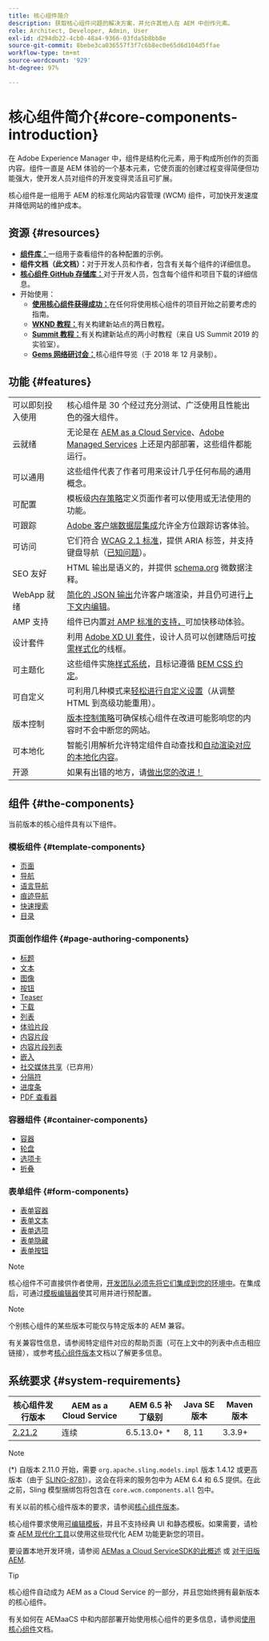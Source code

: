```yaml
---
title: 核心组件简介
description: 获取核心组件问题的解决方案，并允许其他人在 AEM 中创作元素。
role: Architect, Developer, Admin, User
exl-id: d294db22-4cb0-48a4-9366-03fda5b8bb8e
source-git-commit: 8bebe3ca036557f3f7c6b8ec0e65d6d104d5ffae
workflow-type: tm+mt
source-wordcount: '929'
ht-degree: 97%

---
```


# 核心组件简介{#core-components-introduction}

在 Adobe Experience Manager 中，组件是结构化元素，用于构成所创作的页面内容。组件一直是 AEM 体验的一个基本元素，它使页面的创建过程变得简便但功能强大，使开发人员对组件的开发变得灵活且可扩展。

核心组件是一组用于 AEM 的标准化网站内容管理 (WCM) 组件，可加快开发速度并降低网站的维护成本。

## 资源 {#resources}

* **[组件库：](https://www.adobe.com/go/aem_cmp_library_cn)**&#x200B;一组用于查看组件的各种配置的示例。
* **组件文档（此文档）：**&#x200B;对于开发人员和作者，包含有关每个组件的详细信息。
* **[核心组件 GitHub 存储库：](https://github.com/adobe/aem-core-wcm-components)**&#x200B;对于开发人员，包含每个组件和项目下载的详细信息。
* 开始使用：
   * **[使用核心组件获得成功：](/help/developing/success.md)**&#x200B;在任何将使用核心组件的项目开始之前要考虑的指南。
   * **[WKND 教程：](https://experienceleague.adobe.com/docs/experience-manager-learn/getting-started-wknd-tutorial-develop/overview.html?lang=zh-Hans)**&#x200B;有关构建新站点的两日教程。
   * **[Summit 教程：](https://expleague.azureedge.net/labs/L767/index.html)**&#x200B;有关构建新站点的两小时教程（来自 US Summit 2019 的实验室）。
   * **[Gems 网络研讨会：](https://helpx.adobe.com/cn/experience-manager/kt/eseminars/gems/AEM-Core-Components.html)**&#x200B;核心组件导览（于 2018 年 12 月录制）。

## 功能 {#features}

|  |  |
|---|---|
| 可以即刻投入使用 | 核心组件是 30 个经过充分测试、广泛使用且性能出色的强大组件。 |
| 云就绪 | 无论是在 [AEM as a Cloud Service](https://experienceleague.adobe.com/docs/experience-manager-cloud-service/landing/home.html?lang=zh-Hans)、[Adobe Managed Services](https://github.com/adobe/aem-project-archetype/tree/master/src/main/archetype/dispatcher.ams) 上还是内部部署，这些组件都能运行。 |
| 可以通用 | 这些组件代表了作者可用来设计几乎任何布局的通用概念。 |
| 可配置 | 模板级[内存策略](https://experienceleague.adobe.com/docs/experience-manager-cloud-service/content/implementing/developing/full-stack/components-templates/templates.html?lang=zh-Hans#content-policies)定义页面作者可以使用或无法使用的功能。 |
| 可跟踪 | [Adobe 客户端数据层集成](/help/developing/data-layer/overview.md)允许全方位跟踪访客体验。 |
| 可访问 | 它们符合 [WCAG 2.1 标准](https://www.w3.org/TR/WCAG21/)，提供 ARIA 标签，并支持键盘导航（[已知问题](https://github.com/adobe/aem-core-wcm-components/issues?utf8=✓&amp;q=is%3Aissue+is%3Aopen+accessibility+in%3Atitle)）。 |
| SEO 友好 | HTML 输出是语义的，并提供 [schema.org](https://schema.org) 微数据注释。 |
| WebApp 就绪 | [简化的 JSON 输出](https://experienceleague.adobe.com/docs/experience-manager-learn/foundation/development/develop-sling-model-exporter.html?lang=zh-Hans)允许客户端渲染，并且仍可进行[上下文内编辑](https://experienceleague.adobe.com/docs/experience-manager-learn/sites/spa-editor/spa-editor-framework-feature-video-use.html?lang=zh-Hans)。 |
| AMP 支持 | 组件已内置[对 AMP 标准的支持，](/help/developing/amp.md)可加快移动体验。 |
| 设计套件 | 利用 [Adobe XD UI 套件](https://experienceleague.adobe.com/docs/experience-manager-learn/assets/AEM-CoreComponents-UI-Kit.xd)，设计人员可以创建随后可[按需样式化](https://github.com/adobe/aem-guides-wknd/releases/download/aem-guides-wknd-0.0.2/AEM_UI-kit-WKND.xd)的线框。 |
| 可主题化 | 这些组件实施[样式系统](https://experienceleague.adobe.com/docs/experience-manager-cloud-service/content/sites/authoring/features/style-system.html?lang=zh-Hans)，且标记遵循 [BEM CSS 约定](http://getbem.com/)。 |
| 可自定义 | 可利用几种模式来[轻松进行自定义设置](developing/customizing.md)（从调整 HTML 到高级功能重用）。 |
| 版本控制 | [版本控制策略](https://github.com/adobe/aem-core-wcm-components/wiki/Versioning-policies)可确保核心组件在改进可能影响您的内容时不会中断您的网站。 |
| 可本地化 | 智能引用解析允许特定组件自动查找和[自动渲染对应的本地化内容](get-started/localization.md)。 |
| 开源 | 如果有出错的地方，请[做出您的改进！](https://github.com/adobe/aem-core-wcm-components/blob/master/CONTRIBUTING.md) |

## 组件 {#the-components}

当前版本的核心组件具有以下组件。

### 模板组件 {#template-components}

* [页面](components/page.md)
* [导航](components/navigation.md)
* [语言导航](components/language-navigation.md)
* [痕迹导航](components/breadcrumb.md)
* [快速搜索](components/quick-search.md)
* [目录](components/tableofcontents.md)

### 页面创作组件 {#page-authoring-components}

* [标题](components/title.md)
* [文本](components/text.md)
* [图像](components/image.md)
* [按钮](components/button.md)
* [Teaser](components/teaser.md)
* [下载](components/download.md)
* [列表](components/list.md)
* [体验片段](components/experience-fragment.md)
* [内容片段](components/content-fragment-component.md)
* [内容片段列表](components/content-fragment-list.md)
* [嵌入](components/embed.md)
* [社交媒体共享](components/sharing.md)（已弃用）
* [分隔符](components/separator.md)
* [进度条](components/progress-bar.md)
* [PDF 查看器](components/pdf-viewer.md)

### 容器组件 {#container-components}

* [容器](components/container.md)
* [轮盘](components/carousel.md)
* [选项卡](components/tabs.md)
* [折叠](components/accordion.md)

### 表单组件 {#form-components}

* [表单容器](components/forms/form-container.md)
* [表单文本](components/forms/form-text.md)
* [表单选项](components/forms/form-options.md)
* [表单隐藏](components/forms/form-hidden.md)
* [表单按钮](components/forms/form-button.md)

>[!NOTE]
>
>核心组件不可直接供作者使用，[开发团队必须先将它们集成到您的环境中](get-started/using.md)。在集成后，可通过[模板编辑器](https://experienceleague.adobe.com/docs/experience-manager-cloud-service/sites/authoring/features/templates.html?lang=zh-Hans)使其可用并进行预配置。

>[!NOTE]
>
>个别核心组件的某些版本可能仅与特定版本的 AEM 兼容。
>
>有关兼容性信息，请参阅特定组件对应的帮助页面（可在上文中的列表中点击相应链接），或参考[核心组件版本](versions.md)文档以了解更多信息。

## 系统要求 {#system-requirements}

| 核心组件发行版本 | AEM as a Cloud Service | AEM 6.5 补丁级别 | Java SE 版本 | Maven 版本 |
|---------|---------|---------|---------|---------|
| [2.21.2](https://github.com/adobe/aem-core-wcm-components/releases/tag/core.wcm.components.reactor-2.21.2) | 连续 | 6.5.13.0+ * | 8, 11 | 3.3.9+ |

>[!NOTE]
>
>(*) 自版本 2.11.0 开始，需要 `org.apache.sling.models.impl` 版本 1.4.12 或更高版本（由于 [SLING-8781](https://issues.apache.org/jira/browse/SLING-8781)）。这会在将来的服务包中为 AEM 6.4 和 6.5 提供。在此之前，Sling 模型捆绑包将包含在 `core.wcm.components.all` 包中。

有关以前的核心组件版本的要求，请参阅[核心组件版本](versions.md)。

核心组件要求使用[可编辑模板](https://experienceleague.adobe.com/docs/experience-manager-learn/sites/page-authoring/template-editor-feature-video-use.html?lang=zh-Hans)，并且不支持经典 UI 和静态模板。如果需要，请检查 [AEM 现代化工具](https://opensource.adobe.com/aem-modernize-tools/pages/tools.html)以使用这些现代化 AEM 功能更新您的项目。

要设置本地开发环境，请参阅 [AEMas a Cloud ServiceSDK的此概述](https://experienceleague.adobe.com/docs/experience-manager-learn/cloud-service/local-development-environment-set-up/overview.html?lang=zh-Hans) 或 [对于旧版AEM](https://experienceleague.adobe.com/docs/experience-manager-learn/foundation/development/set-up-a-local-aem-development-environment.html?lang=zh-Hans).

>[!TIP]
>
>核心组件自动成为 AEM as a Cloud Service 的一部分，并且您始终拥有最新版本的核心组件。
>
>有关如何在 AEMaaCS 中和内部部署开始使用核心组件的更多信息，请参阅[使用核心组件](/help/get-started/using.md)文档。
